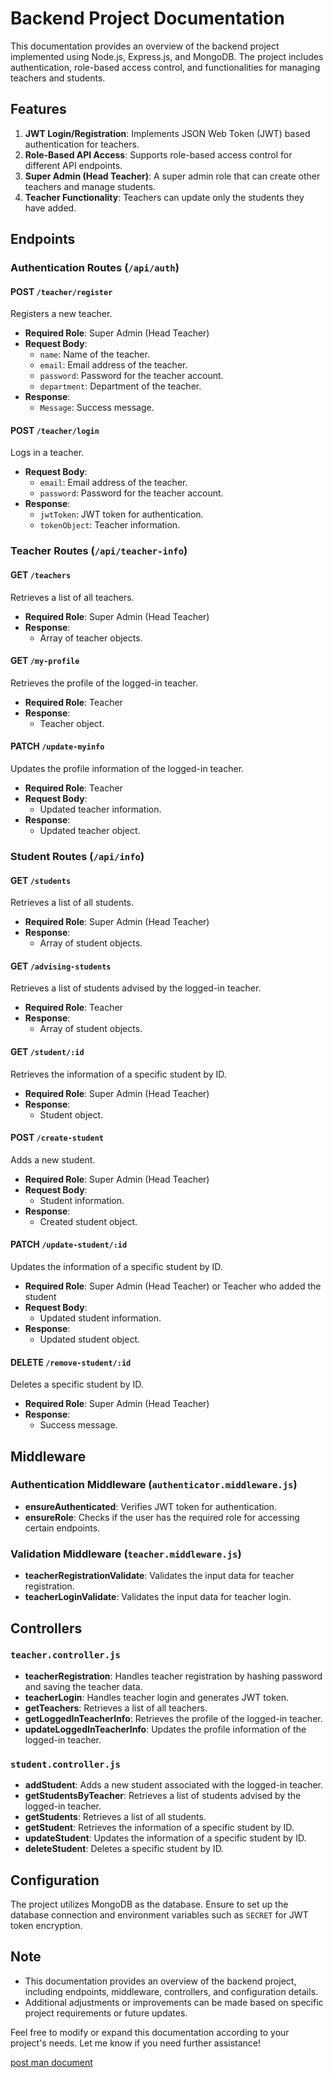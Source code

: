 # Backend Project Documentation

This documentation provides an overview of the backend project implemented using Node.js, Express.js, and MongoDB. The project includes authentication, role-based access control, and functionalities for managing teachers and students.

## Features

1. **JWT Login/Registration**: Implements JSON Web Token (JWT) based authentication for teachers.
2. **Role-Based API Access**: Supports role-based access control for different API endpoints.
3. **Super Admin (Head Teacher)**: A super admin role that can create other teachers and manage students.
4. **Teacher Functionality**: Teachers can update only the students they have added.

## Endpoints

### Authentication Routes (`/api/auth`)

#### POST `/teacher/register`

Registers a new teacher.

- **Required Role**: Super Admin (Head Teacher)
- **Request Body**: 
  - `name`: Name of the teacher.
  - `email`: Email address of the teacher.
  - `password`: Password for the teacher account.
  - `department`: Department of the teacher.
- **Response**: 
  - `Message`: Success message.

#### POST `/teacher/login`

Logs in a teacher.

- **Request Body**: 
  - `email`: Email address of the teacher.
  - `password`: Password for the teacher account.
- **Response**: 
  - `jwtToken`: JWT token for authentication.
  - `tokenObject`: Teacher information.

### Teacher Routes (`/api/teacher-info`)

#### GET `/teachers`

Retrieves a list of all teachers.

- **Required Role**: Super Admin (Head Teacher)
- **Response**: 
  - Array of teacher objects.

#### GET `/my-profile`

Retrieves the profile of the logged-in teacher.

- **Required Role**: Teacher
- **Response**: 
  - Teacher object.

#### PATCH `/update-myinfo`

Updates the profile information of the logged-in teacher.

- **Required Role**: Teacher
- **Request Body**: 
  - Updated teacher information.
- **Response**: 
  - Updated teacher object.

### Student Routes (`/api/info`)

#### GET `/students`

Retrieves a list of all students.

- **Required Role**: Super Admin (Head Teacher)
- **Response**: 
  - Array of student objects.

#### GET `/advising-students`

Retrieves a list of students advised by the logged-in teacher.

- **Required Role**: Teacher
- **Response**: 
  - Array of student objects.

#### GET `/student/:id`

Retrieves the information of a specific student by ID.

- **Required Role**: Super Admin (Head Teacher)
- **Response**: 
  - Student object.

#### POST `/create-student`

Adds a new student.

- **Required Role**: Super Admin (Head Teacher)
- **Request Body**: 
  - Student information.
- **Response**: 
  - Created student object.

#### PATCH `/update-student/:id`

Updates the information of a specific student by ID.

- **Required Role**: Super Admin (Head Teacher) or Teacher who added the student
- **Request Body**: 
  - Updated student information.
- **Response**: 
  - Updated student object.

#### DELETE `/remove-student/:id`

Deletes a specific student by ID.

- **Required Role**: Super Admin (Head Teacher)
- **Response**: 
  - Success message.

## Middleware

### Authentication Middleware (`authenticator.middleware.js`)

- **ensureAuthenticated**: Verifies JWT token for authentication.
- **ensureRole**: Checks if the user has the required role for accessing certain endpoints.

### Validation Middleware (`teacher.middleware.js`)

- **teacherRegistrationValidate**: Validates the input data for teacher registration.
- **teacherLoginValidate**: Validates the input data for teacher login.

## Controllers

### `teacher.controller.js`

- **teacherRegistration**: Handles teacher registration by hashing password and saving the teacher data.
- **teacherLogin**: Handles teacher login and generates JWT token.
- **getTeachers**: Retrieves a list of all teachers.
- **getLoggedInTeacherInfo**: Retrieves the profile of the logged-in teacher.
- **updateLoggedInTeacherInfo**: Updates the profile information of the logged-in teacher.

### `student.controller.js`

- **addStudent**: Adds a new student associated with the logged-in teacher.
- **getStudentsByTeacher**: Retrieves a list of students advised by the logged-in teacher.
- **getStudents**: Retrieves a list of all students.
- **getStudent**: Retrieves the information of a specific student by ID.
- **updateStudent**: Updates the information of a specific student by ID.
- **deleteStudent**: Deletes a specific student by ID.

## Configuration

The project utilizes MongoDB as the database. Ensure to set up the database connection and environment variables such as `SECRET` for JWT token encryption.

## Note

- This documentation provides an overview of the backend project, including endpoints, middleware, controllers, and configuration details.
- Additional adjustments or improvements can be made based on specific project requirements or future updates.

Feel free to modify or expand this documentation according to your project's needs. Let me know if you need further assistance!



[post man document](https://documenter.getpostman.com/view/27776369/2sA3Bn6Y5W)